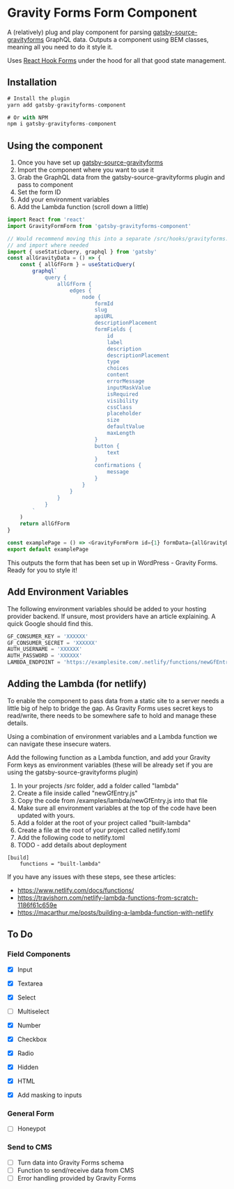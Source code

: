 # Gravity Forms Form Component

A (relatively) plug and play component for parsing [gatsby-source-gravityforms](https://www.npmjs.com/package/gatsby-source-gravityforms) GraphQL data. Outputs a component using BEM classes, meaning all you need to do it style it.

Uses [React Hook Forms](https://react-hook-form.com/) under the hood for all that good state management.

## Installation

```js
# Install the plugin
yarn add gatsby-gravityforms-component

# Or with NPM
npm i gatsby-gravityforms-component
```

## Using the component

1. Once you have set up [gatsby-source-gravityforms](https://www.npmjs.com/package/gatsby-source-gravityforms)
2. Import the component where you want to use it
3. Grab the GraphQL data from the gatsby-source-gravityforms plugin and pass to component
4. Set the form ID
5. Add your environment variables
6. Add the Lambda function (scroll down a little)

```js
import React from 'react'
import GravityFormForm from 'gatsby-gravityforms-component'

// Would recommend moving this into a separate /src/hooks/gravityforms.js file
// and import where needed
import { useStaticQuery, graphql } from 'gatsby'
const allGravityData = () => {
    const { allGfForm } = useStaticQuery(
        graphql`
            query {
                allGfForm {
                    edges {
                        node {
                            formId
                            slug
                            apiURL
                            descriptionPlacement
                            formFields {
                                id
                                label
                                description
                                descriptionPlacement
                                type
                                choices
                                content
                                errorMessage
                                inputMaskValue
                                isRequired
                                visibility
                                cssClass
                                placeholder
                                size
                                defaultValue
                                maxLength
                            }
                            button {
                                text
                            }
                            confirmations {
                                message
                            }
                        }
                    }
                }
            }
        `
    )
    return allGfForm
}

const examplePage = () => <GravityFormForm id={1} formData={allGravityData} />
export default examplePage
```

This outputs the form that has been set up in WordPress - Gravity Forms. Ready for you to style it!

## Add Environment Variables

The following environment variables should be added to your hosting provider backend. If unsure, most providers have an article explaining. A quick Google should find this.

```js
GF_CONSUMER_KEY = 'XXXXXX'
GF_CONSUMER_SECRET = 'XXXXXX'
AUTH_USERNAME = 'XXXXXX'
AUTH_PASSWORD = 'XXXXXX'
LAMBDA_ENDPOINT = 'https://examplesite.com/.netlify/functions/newGfEntry'
```

## Adding the Lambda (for netlify)

To enable the component to pass data from a static site to a server needs a little big of help to bridge the gap. As Gravity Forms uses secret keys to read/write, there needs to be somewhere safe to hold and manage these details.

Using a combination of environment variables and a Lambda function we can navigate these insecure waters.

Add the following function as a Lambda function, and add your Gravity Form keys as environment variables (these will be already set if you are using the gatsby-source-gravityforms plugin)

1. In your projects /src folder, add a folder called "lambda"
2. Create a file inside called "newGfEntry.js"
3. Copy the code from /examples/lambda/newGfEntry.js into that file
4. Make sure all environment variables at the top of the code have been updated with yours.
5. Add a folder at the root of your project called "built-lambda"
6. Create a file at the root of your project called netlify.toml
7. Add the following code to netlify.toml
8. TODO - add details about deployment

```
[build]
    functions = "built-lambda"

```

If you have any issues with these steps, see these articles:

-   https://www.netlify.com/docs/functions/
-   https://travishorn.com/netlify-lambda-functions-from-scratch-1186f61c659e
-   https://macarthur.me/posts/building-a-lambda-function-with-netlify

## To Do

### Field Components

-   [x] Input
-   [x] Textarea
-   [x] Select
-   [ ] Multiselect
-   [x] Number
-   [x] Checkbox
-   [x] Radio
-   [x] Hidden
-   [x] HTML

-   [x] Add masking to inputs

### General Form

-   [ ] Honeypot

### Send to CMS

-   [ ] Turn data into Gravity Forms schema
-   [ ] Function to send/receive data from CMS
-   [ ] Error handling provided by Gravity Forms
